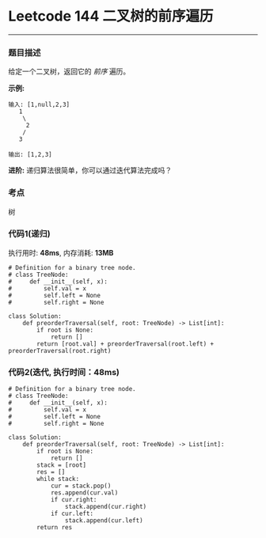 # Leetcode 144 二叉树的前序遍历
***
### 题目描述
给定一个二叉树，返回它的 *前序* 遍历。


**示例:**

	输入: [1,null,2,3]  
       1
        \
         2
        /
       3 

    输出: [1,2,3]
	
**进阶:** 递归算法很简单，你可以通过迭代算法完成吗？



### 考点

树


### 代码1(递归)
执行用时: **48ms**, 内存消耗: **13MB**

```
# Definition for a binary tree node.
# class TreeNode:
#     def __init__(self, x):
#         self.val = x
#         self.left = None
#         self.right = None

class Solution:
    def preorderTraversal(self, root: TreeNode) -> List[int]:
        if root is None:
            return []
        return [root.val] + preorderTraversal(root.left) + preorderTraversal(root.right)
```

### 代码2(迭代, 执行时间：48ms)

```
# Definition for a binary tree node.
# class TreeNode:
#     def __init__(self, x):
#         self.val = x
#         self.left = None
#         self.right = None

class Solution:
    def preorderTraversal(self, root: TreeNode) -> List[int]:
        if root is None:
            return []
        stack = [root]
        res = []
        while stack:
            cur = stack.pop()
            res.append(cur.val)
            if cur.right:
                stack.append(cur.right)
            if cur.left:
                stack.append(cur.left)
        return res
```